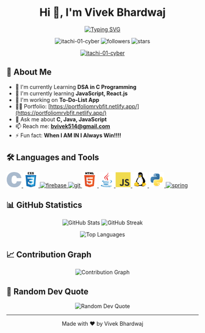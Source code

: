<h1 align="center">Hi 👋, I'm Vivek Bhardwaj</h1>
<p align="center">
  <a href="https://git.io/typing-svg">
    <img src="https://readme-typing-svg.demolab.com?font=Fira+Code&size=22&duration=3000&pause=1000&color=F75C7E&center=true&vCenter=true&width=600&lines=Student+Working+on+New+Technologies;Full+Stack+Developer;DSA+Enthusiast+in+C;Always+Learning%2C+Always+Building!" alt="Typing SVG" />
  </a>
</p>

<p align="center">
  <img src="https://komarev.com/ghpvc/?username=itachi-01-cyber&label=Profile%20views&color=0e75b6&style=flat" alt="itachi-01-cyber" />
  <img src="https://img.shields.io/github/followers/itachi-01-cyber?label=Followers&style=social" alt="followers" />
  <img src="https://img.shields.io/github/stars/itachi-01-cyber?label=Stars&style=social" alt="stars" />
</p>

<p align="center">
  <a href="https://github.com/ryo-ma/github-profile-trophy">
    <img src="https://github-profile-trophy.vercel.app/?username=itachi-01-cyber&theme=radical&no-frame=false&no-bg=false&margin-w=4&row=1" alt="itachi-01-cyber" />
  </a>
</p>

## 🚀 About Me

- 🔭 I'm currently Learning **DSA in C Programming**
- 🌱 I'm currently learning **JavaScript, React.js**
- 👯 I'm working on **To-Do-List App**
- 👨‍💻 Portfolio: [https://portfoliomrvbfit.netlify.app/](https://portfoliomrvbfit.netlify.app/)
- 💬 Ask me about **C, Java, JavaScript**
- 📫 Reach me: **bvivek514@gmail.com**
- ⚡ Fun fact: **When I AM IN I Always Win!!!!**

## 🛠️ Languages and Tools

<p align="left">
  <a href="https://www.cprogramming.com/" target="_blank" rel="noreferrer">
    <img src="https://raw.githubusercontent.com/devicons/devicon/master/icons/c/c-original.svg" alt="c" width="40" height="40"/>
  </a>
  <a href="https://www.w3schools.com/css/" target="_blank" rel="noreferrer">
    <img src="https://raw.githubusercontent.com/devicons/devicon/master/icons/css3/css3-original-wordmark.svg" alt="css3" width="40" height="40"/>
  </a>
  <a href="https://firebase.google.com/" target="_blank" rel="noreferrer">
    <img src="https://www.vectorlogo.zone/logos/firebase/firebase-icon.svg" alt="firebase" width="40" height="40"/>
  </a>
  <a href="https://git-scm.com/" target="_blank" rel="noreferrer">
    <img src="https://www.vectorlogo.zone/logos/git-scm/git-scm-icon.svg" alt="git" width="40" height="40"/>
  </a>
  <a href="https://www.w3.org/html/" target="_blank" rel="noreferrer">
    <img src="https://raw.githubusercontent.com/devicons/devicon/master/icons/html5/html5-original-wordmark.svg" alt="html5" width="40" height="40"/>
  </a>
  <a href="https://www.java.com" target="_blank" rel="noreferrer">
    <img src="https://raw.githubusercontent.com/devicons/devicon/master/icons/java/java-original.svg" alt="java" width="40" height="40"/>
  </a>
  <a href="https://developer.mozilla.org/en-US/docs/Web/JavaScript" target="_blank" rel="noreferrer">
    <img src="https://raw.githubusercontent.com/devicons/devicon/master/icons/javascript/javascript-original.svg" alt="javascript" width="40" height="40"/>
  </a>
  <a href="https://www.linux.org/" target="_blank" rel="noreferrer">
    <img src="https://raw.githubusercontent.com/devicons/devicon/master/icons/linux/linux-original.svg" alt="linux" width="40" height="40"/>
  </a>
  <a href="https://www.python.org" target="_blank" rel="noreferrer">
    <img src="https://raw.githubusercontent.com/devicons/devicon/master/icons/python/python-original.svg" alt="python" width="40" height="40"/>
  </a>
  <a href="https://spring.io/" target="_blank" rel="noreferrer">
    <img src="https://www.vectorlogo.zone/logos/springio/springio-icon.svg" alt="spring" width="40" height="40"/>
  </a>
</p>

## 📊 GitHub Statistics

<p align="center">
  <img width="48%" src="https://github-readme-stats.vercel.app/api?username=itachi-01-cyber&show_icons=true&theme=radical&count_private=true&include_all_commits=true" alt="GitHub Stats" />
  <img width="48%" src="https://streak-stats.demolab.com?user=itachi-01-cyber&theme=radical&hide_border=true&date_format=M%20j%5B%2C%20Y%5D" alt="GitHub Streak" />
</p>

<p align="center">
  <img src="https://github-readme-stats.vercel.app/api/top-langs/?username=itachi-01-cyber&layout=compact&theme=radical" alt="Top Languages" />
</p>

## 📈 Contribution Graph

<p align="center">
  <img src="https://github-readme-activity-graph.vercel.app/graph?username=itachi-01-cyber&theme=react-dark&hide_border=true&area=true" alt="Contribution Graph" />
</p>


## 🎯 Random Dev Quote

<p align="center">
  <img src="https://quotes-github-readme.vercel.app/api?type=horizontal&theme=radical" alt="Random Dev Quote" />
</p>

---

<p align="center">Made with ❤️ by Vivek Bhardwaj</p>
